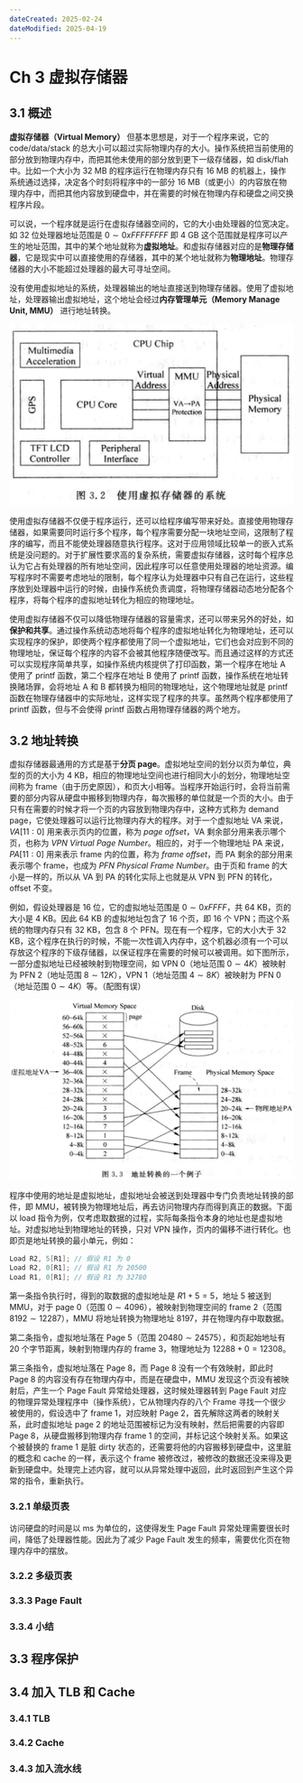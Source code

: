 ```yaml
---
dateCreated: 2025-02-24
dateModified: 2025-04-19
---
```

# Ch 3 虚拟存储器
## 3.1 概述

**虚拟存储器（Virtual Memory）** 但基本思想是，对于一个程序来说，它的 code/data/stack 的总大小可以超过实际物理内存的大小。操作系统把当前使用的部分放到物理内存中，而把其他未使用的部分放到更下一级存储器，如 disk/flah 中。比如一个大小为 32 MB 的程序运行在物理内存只有 16 MB 的机器上，操作系统通过选择，决定各个时刻将程序中的一部分 16 MB（或更小）的内容放在物理内存中，而把其他内容放到硬盘中，并在需要的时候在物理内存和硬盘之间交换程序片段。

可以说，一个程序就是运行在虚拟存储器空间的，它的大小由处理器的位宽决定。如 32 位处理器地址范围是 $0\sim0xFFFFFFFF$ 即 4 GB 这个范围就是程序可以产生的地址范围，其中的某个地址就称为**虚拟地址**。和虚拟存储器对应的是**物理存储器**，它是现实中可以直接使用的存储器，其中的某个地址就称为**物理地址**。物理存储器的大小不能超过处理器的最大可寻址空间。

没有使用虚拟地址的系统，处理器输出的地址直接送到物理存储器。使用了虚拟地址，处理器输出虚拟地址，这个地址会经过**内存管理单元（Memory Manage Unit, MMU）** 进行地址转换。

![](assets/ch3%20虚拟存储器/使用虚拟存储器.png)

使用虚拟存储器不仅便于程序运行，还可以给程序编写带来好处。直接使用物理存储器，如果需要同时运行多个程序，每个程序需要分配一块地址空间，这限制了程序的编写，而且不能使处理器随意执行程序。这对于应用领域比较单一的嵌入式系统是没问题的。对于扩展性要求高的复杂系统，需要虚拟存储器，这时每个程序总认为它占有处理器的所有地址空间，因此程序可以任意使用处理器的地址资源。编写程序时不需要考虑地址的限制，每个程序认为处理器中只有自己在运行，这些程序放到处理器中运行的时候，由操作系统负责调度，将物理存储器动态地分配各个程序，将每个程序的虚拟地址转化为相应的物理地址。

使用虚拟存储器不仅可以降低物理存储器的容量需求，还可以带来另外的好处，如**保护和共享**。通过操作系统动态地将每个程序的虚拟地址转化为物理地址，还可以实现程序的保护，即使两个程序都使用了同一个虚拟地址，它们也会对应到不同的物理地址，保证每个程序的内容不会被其他程序随便改写。而且通过这样的方式还可以实现程序简单共享，如操作系统内核提供了打印函数，第一个程序在地址 A 使用了 printf 函数，第二个程序在地址 B 使用了 printf 函数，操作系统在地址转换赌场罪，会将地址 A 和 B 都转换为相同的物理地址，这个物理地址就是 printf 函数在物理存储器中的实际地址，这样实现了程序的共享。虽然两个程序都使用了 printf 函数，但与不会使得 printf 函数占用物理存储器的两个地方。

## 3.2 地址转换

虚拟存储器最通用的方式是基于**分页 page**。虚拟地址空间的划分以页为单位，典型的页的大小为 4 KB，相应的物理地址空间也进行相同大小的划分，物理地址空间称为 frame（由于历史原因），和页大小相等。当程序开始运行时，会将当前需要的部分内容从硬盘中搬移到物理内存，每次搬移的单位就是一个页的大小。由于只有在需要的时候才将一个页的内容放到物理内存中，这种方式称为 demand page，它使处理器可以运行比物理内存大的程序。对于一个虚拟地址 VA 来说，$VA[11:0]$ 用来表示页内的位置，称为 *page offset*，VA 剩余部分用来表示哪个页，也称为 *VPN Virtual Page Number*。相应的，对于一个物理地址 PA 来说，$PA[11:0]$ 用来表示 frame 内的位置，称为 *frame offset*，而 PA 剩余的部分用来表示哪个 frame，也成为 *PFN Physical Frame Number*。由于页和 frame 的大小是一样的，所以从 VA 到 PA 的转化实际上也就是从 VPN 到 PFN 的转化，offset 不变。

例如，假设处理器是 16 位，它的虚拟地址范围是 $0\sim0xFFFF$，共 64 KB，页的大小是 4 KB。因此 64 KB 的虚拟地址包含了 16 个页，即 16 个 VPN；而这个系统的物理内存只有 32 KB，包含 8 个 PFN。现在有一个程序，它的大小大于 32 KB，这个程序在执行的时候，不能一次性调入内存中，这个机器必须有一个可以存放这个程序的下级存储器，以保证程序在需要的时候可以被调用。如下图所示，一部分虚拟地址已经被映射到物理空间，如 VPN 0（地址范围 $0\sim4K$）被映射为 PFN 2（地址范围 $8\sim12K$），VPN 1（地址范围 $4\sim8K$）被映射为 PFN 0（地址范围 $0\sim4K$）等。（配图有误）

![](assets/ch3%20虚拟存储器/地址转换.png)

程序中使用的地址是虚拟地址，虚拟地址会被送到处理器中专门负责地址转换的部件，即 MMU，被转换为物理地址后，再去访问物理内存而得到真正的数据。下面以 load 指令为例，仅考虑取数据的过程，实际每条指令本身的地址也是虚拟地址。对虚拟地址到物理地址的转换，只对 VPN 操作，页内的偏移不进行转化。也即页是地址转换的最小单元，例如：

```c
Load R2, 5[R1]; // 假设 R1 为 0
Load R2, 0[R1]; // 假设 R1 为 20500
Load R1, 0[R1]; // 假设 R1 为 32780
```

第一条指令执行时，得到的取数据的虚拟地址是 $R1+5=5$，地址 5 被送到 MMU，对于 page 0（范围 $0\sim4096$），被映射到物理空间的 frame 2（范围 $8192\sim12287$），MMU 将地址转换为物理地址 8197，并在物理内存中取数据。

第二条指令，虚拟地址落在 Page 5（范围 $20480\sim24575$），和页起始地址有 20 个字节距离，映射到物理内存的 frame 3，物理地址为 $12288+0=12308$。

第三条指令，虚拟地址落在 Page 8，而 Page 8 没有一个有效映射，即此时 Page 8 的内容没有存在物理内存中，而是在硬盘中，MMU 发现这个页没有被映射后，产生一个 Page Fault 异常给处理器，这时候处理器转到 Page Fault 对应的物理异常处理程序中（操作系统），它从物理内存的八个 Frame 寻找一个很少被使用的，假设选中了 frame 1，对应映射 Page 2，首先解除这两者的映射关系，此时虚拟地址 page 2 的地址范围被标记为没有映射，然后把需要的内容即 Page 8，从硬盘搬移到物理内存 frame 1 的空间，并标记这个映射关系。如果这个被替换的 frame 1 是脏 dirty 状态的，还需要将他的内容搬移到硬盘中，这里脏的概念和 cache 的一样，表示这个 frame 被修改过，被修改的数据还没来得及更新到硬盘中。处理完上述内容，就可以从异常处理中返回，此时返回到产生这个异常的指令，重新执行。

### 3.2.1 单级页表

访问硬盘的时间是以 ms 为单位的，这使得发生 Page Fault 异常处理需要很长时间，降低了处理器性能。因此为了减少 Page Fault 发生的频率，需要优化页在物理内存中的摆放。

### 3.2.2 多级页表

### 3.3.3 Page Fault

### 3.3.4 小结

## 3.3 程序保护

## 3.4 加入 TLB 和 Cache
### 3.4.1 TLB

### 3.4.2 Cache

### 3.4.3 加入流水线
